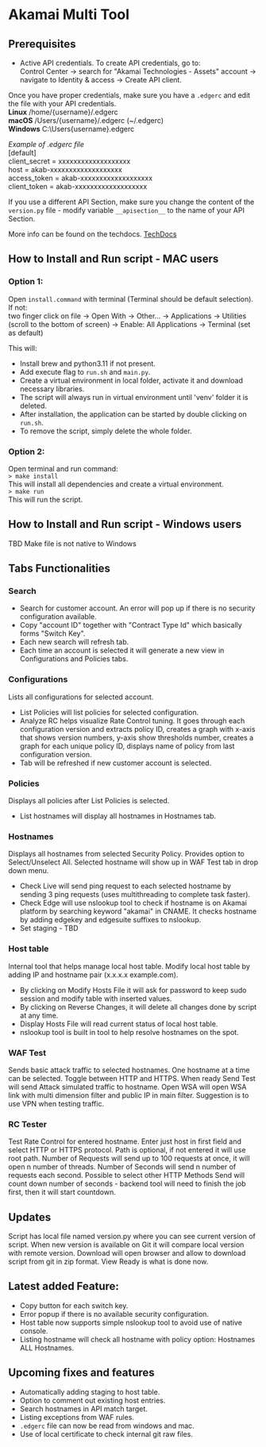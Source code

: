 # Akamai Multi Tool

## Prerequisites 
* Active API credentials. To create API credentials, go to:<br>
Control Center -> search for "Akamai Technologies - Assets" account -> navigate to Identity & access -> Create API client.

Once you have proper credentials, make sure you have a `.edgerc` and edit the file with your API credentials.<br>
**Linux** /home/{username}/.edgerc<br>
**macOS** /Users/{username}/.edgerc (~/.edgerc)<br>
**Windows** C:\Users\{username}\.edgerc<br>

_Example of .edgerc file_<br>
[default]<br>
client_secret = xxxxxxxxxxxxxxxxxxx<br>
host = akab-xxxxxxxxxxxxxxxxxxx<br>
access_token = akab-xxxxxxxxxxxxxxxxxxx<br>
client_token = akab-xxxxxxxxxxxxxxxxxxx<br>

If you use a different API Section, make sure you change the content of the `version.py` file - modify variable `__apisection__` to the name of your API Section.

More info can be found on the techdocs.
[TechDocs](https://techdocs.akamai.com/developer/docs/set-up-authentication-credentials)


## How to Install and Run script - MAC users 
### Option 1:
Open `install.command` with terminal (Terminal should be default selection). If not:<br>
two finger click on file -> Open With -> Other… -> Applications -> Utilities (scroll to the bottom of screen) -> Enable: All Applications -> Terminal (set as default)

This will:
- Install brew and python3.11 if not present.
- Add execute flag to `run.sh` and `main.py`.
- Create a virtual environment in local folder, activate it and download necessary libraries.
- The script will always run in virtual environment until 'venv' folder it is deleted.
- After installation, the application can be started by double clicking on `run.sh`.
- To remove the script, simply delete the whole folder.

### Option 2:
Open terminal and run command:<br>
`> make install`<br>
This will install all dependencies and create a virtual environment.<br>
`> make run`<br>
This will run the script.

## How to Install and Run script - Windows users 
TBD 
Make file is not native to Windows

## Tabs Functionalities 
### Search
* Search for customer account. An error will pop up if there is no security configuration available.
* Copy "account ID" together with "Contract Type Id" which basically forms "Switch Key".
* Each new search will refresh tab.
* Each time an account is selected it will generate a new view in Configurations and Policies tabs.

### Configurations
Lists all configurations for selected account.
* List Policies will list policies for selected configuration.
* Analyze RC helps visualize Rate Control tuning. It goes through each configuration version and extracts policy ID, creates a graph with x-axis that shows version numbers, y-axis show thresholds number, creates a graph for each unique policy ID, displays name of policy from last configuration version.
* Tab will be refreshed if new customer account is selected.

### Policies
Displays all policies after List Policies is selected.
* List hostnames will display all hostnames in Hostnames tab.

### Hostnames
Displays all hostnames from selected Security Policy. Provides option to Select/Unselect All. Selected hostname will show up in WAF Test tab in drop down menu.
* Check Live will send ping request to each selected hostname by sending 3 ping requests (uses multithreading to complete task faster).
* Check Edge will use nslookup tool to check if hostname is on Akamai platform by searching keyword "akamai" in CNAME. It checks hostname by adding edgekey and edgesuite suffixes to nslookup.
* Set staging - TBD

### Host table 
Internal tool that helps manage local host table. Modify local host table by adding IP and hostname pair (x.x.x.x example.com).
* By clicking on Modify Hosts File it will ask for password to keep sudo session and modify table with inserted values.
* By clicking on Reverse Changes, it will delete all changes done by script at any time.
* Display Hosts File will read current status of local host table.
* nslookup tool is built in tool to help resolve hostnames on the spot. 

### WAF Test 
Sends basic attack traffic to selected hostnames. One hostname at a time can be selected. Toggle between HTTP and HTTPS. When ready Send Test will send Attack simulated traffic to hostname. Open WSA will open WSA link with multi dimension filter and public IP in main filter. Suggestion is to use VPN when testing traffic.

### RC Tester 
Test Rate Control for entered hostname. Enter just host in first field and select HTTP or HTTPS protocol. Path is optional, if not entered it will use root path. Number of Requests will send up to 100 requests at once, it will open n number of threads. Number of Seconds will send n number of requests each second. Possible to select other HTTP Methods Send will count down number of seconds - backend tool will need to finish the job first, then it will start countdown.

## Updates 
Script has local file named version.py where you can see current version of script. When new version is available on Git it will compare local version with remote version. Download will open browser and allow to download script from git in zip format. View Ready is what is done now.

## Latest added Feature:
- Copy button for each switch key.
- Error popup if there is no available security configuration.
- Host table now supports simple nslookup tool to avoid use of native console.
- Listing hostname will check all hostname with policy option: Hostnames ALL Hostnames.

## Upcoming fixes and features 
- Automatically adding staging to host table.
- Option to comment out existing host entries.
- Search hostnames in API match target.
- Listing exceptions from WAF rules.
- `.edgerc` file can now be read from windows and mac.
- Use of local certificate to check internal git raw files.
